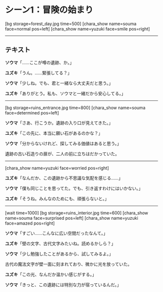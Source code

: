 # シーン1：冒険の始まり

[bg storage=forest_day.jpg time=500]
[chara_show name=souma face=normal pos=left]
[chara_show name=yuzuki face=smile pos=right]

---

## テキスト

**ソウマ**「……ここが噂の遺跡、か。」

**ユズキ**「うん。……緊張してる？」

**ソウマ**「少しね。でも、君と一緒なら大丈夫だと思う。」

**ユズキ**「ありがとう。私も、ソウマと一緒だから安心してる。」

---

[bg storage=ruins_entrance.jpg time=800]
[chara_show name=souma face=determined pos=left]

**ソウマ**「さあ、行こうか。遺跡の入り口が見えてきた。」

**ユズキ**「この先に、本当に願い石があるのかな？」

**ソウマ**「分からないけれど、探してみる価値はあると思う。」

遺跡の古い石造りの扉が、二人の前に立ちはだかっていた。

---

[chara_show name=yuzuki face=worried pos=right]

**ユズキ**「なんだか、この遺跡から不思議な気配を感じる……」

**ソウマ**「僕も同じことを思ってた。でも、引き返すわけにはいかない。」

**ユズキ**「そうね。みんなのためにも、頑張らないと。」

---

[wait time=1000]
[bg storage=ruins_interior.jpg time=600]
[chara_show name=souma face=surprised pos=left]
[chara_show name=yuzuki face=amazed pos=right]

**ソウマ**「すごい……こんなに広い空間だったなんて。」

**ユズキ**「壁の文字、古代文字みたいね。読めるかしら？」

**ソウマ**「少し勉強したことがあるから、試してみるよ。」

古代の魔法文字が壁一面に刻まれており、微かに光を放っていた。

**ユズキ**「この光、なんだか温かい感じがする。」

**ソウマ**「きっと、この遺跡には特別な力が宿っているんだ。」